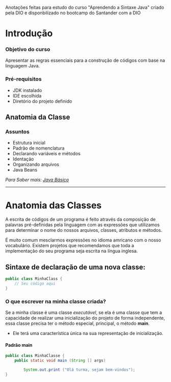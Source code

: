 Anotações feitas para estudo do curso "Aprendendo a Sintaxe Java" criado pela DIO e disponbilizado no bootcamp do Santander com a DIO

# Introdução

### Objetivo do curso

Apresentar as regras essenciais para a construção de códigos com base na linguagem Java.

### Pré-requisitos

- JDK instalado
- IDE escolhida
- Diretório do projeto definido

## Anatomia da Classe

### Assuntos

- Estrutura inicial
- Padrão de nomenclatura
- Declarando variáveis e métodos
- Identação
- Organizando arquivos
- Java Beans

_Para Saber mais: [Java Básico](https://glysns.gitbook.io/java-basico/)_

---

# Anatomia das Classes

A escrita de códigos de um programa é feito através da composição de palavras pré-definidas pela linguagem com as expressões que utilizamos para determinar o nome do nossos arquivos, classes, atributos e métodos.

É muito comum mesclarmos expressões no idioma amricano com o nosso vocabulário. Existem projetos que recomendamos que toda a implementação do seu programa seja escrita na língua inglesa.

## Sintaxe de declaração de uma nova classe:

```Java
public class MinhaClass {
    // Seu código aqui
}
```

### O que escrever na minha classe criada?

Se a minha classe é uma classe _executável_, se ela é uma classe que tem a capacidade de realizar uma inicialização do projeto de forma independente, essa classe precisa ter o método especial, principal, o método **main**.

- Ele terá uma característica única na sua representação de inicialização.

#### Padrão main

```java
public class MinhaClasse {
    public static void main (String [] args)

        System.out.print ("Olá turma, sejam bem-vindos");
}
```
